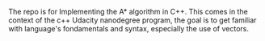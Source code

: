 The repo is for Implementing the A* algorithm in C++.
This comes in the context of the c++ Udacity nanodegree program, the goal is to get familiar with language's fondamentals and syntax, especially the use of vectors.
